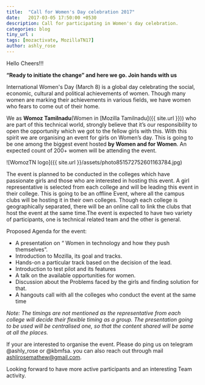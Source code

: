 ```yaml
---
title:  "Call for Women's Day celebration 2017"
date:   2017-03-05 17:50:00 +0530
description: Call for participating in Women's day celebration.
categories: blog
tiny_url : 
tags: [mozactivate, MozillaTN17]
author: ashly_rose
---
```


Hello Cheers!!!

  **“Ready to initiate the change” and here we go. Join hands with us**


 International Women's Day (March 8) is a global day celebrating the social, economic, cultural and political achievements of women. Though many women are marking their achievements in various fields, we have women who fears to come out of their home.

 We as **Womoz Tamilnadu**(Women in [Mozilla Tamilnadu]({{ site.url }})) who are part of this technical world, strongly believe that it’s our responsibility to open the opportunity which we got to the fellow girls with this. With this spirit we are organising an event for girls on Women’s day. This is going to be one among the biggest event hosted **by Women and for Women**. An expected count of 200+ women will be attending the event.

![WomozTN logo]({{ site.url }}/assets/photo851572752601163784.jpg)

 The event is planned to be conducted in the colleges which have passionate girls  and those who are interested in hosting this event. A girl representative is selected from each college and will be leading this event in their college. This is going to be an offline Event, where all the campus clubs will be hosting it in their own colleges. Though each college is geographically separated, there will be an online call to link the clubs that host the event at the same time.The event is expected to have two variety of participants, one is technical related team and the other is general.

Proposed Agenda for the event:

- A presentation on “ Women in technology and how they push themselves”.
- Introduction to Mozilla, its goal and tracks.
- Hands-on a particular track based on the decision of the lead.
- Introduction to test pilot and its features
- A talk on the available opportunities for women.
- Discussion about the Problems faced by the girls and finding solution for that.
- A hangouts call with all the colleges who conduct the event at the same time

*Note: The timings are not mentioned as the representative from each college will decide their flexible timing as a group. The presentation going to be used will be centralised one, so that the content shared will be same at all the places.*

If your are interested to organise the event. 
Please do ping us on telegram @ashly_rose or  @kbmfsa. you can also reach out through mail ashlirosemathew@gmail.com.

Looking forward to have more active participants and an interesting Team activity.

